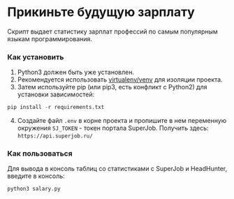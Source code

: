 # Прикиньте будущую зарплату
Скрипт выдает статистику зарплат профессий по самым популярным языкам программирования.

### Как установить
1. Python3 должен быть уже установлен. 
2. Рекомендуется использовать [virtualenv/venv](https://docs.python.org/3/library/venv.html) для изоляции проекта.
3. Затем используйте pip (или pip3, есть конфликт с Python2) для установки зависимостей:
```python
pip install -r requirements.txt
```
4. Создайте файл ```.env``` в корне проекта и пропишите в нем переменную окружения ```SJ_TOKEN``` - токен портала SuperJob. Получить здесь: ```https://api.superjob.ru/```
### Как пользоваться
Для вывода в консоль таблиц со статистиками с SuperJob и HeadHunter, введите в консоль:
```python
python3 salary.py 
```